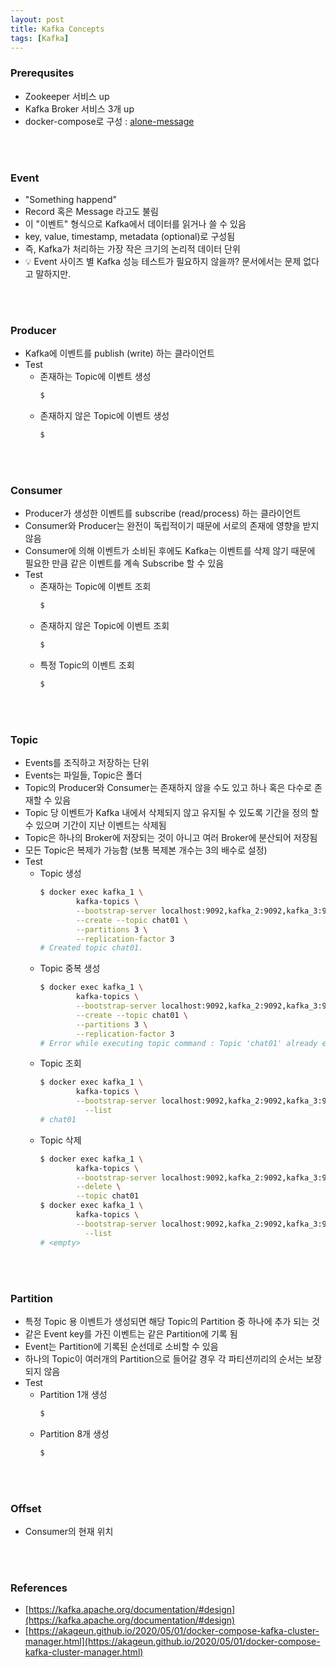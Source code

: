 ```yaml
---
layout: post
title: Kafka Concepts
tags: [Kafka]
---
```


### Prerequsites
- Zookeeper 서비스 up
- Kafka Broker 서비스 3개 up
- docker-compose로 구성 : [alone-message](https://github.com/inminhouse/alone-message)

<br>
<br>

### Event
- "Something happend"
- Record 혹은 Message 라고도 불림
- 이 "이벤트" 형식으로 Kafka에서 데이터를 읽거나 쓸 수 있음
- key, value, timestamp, metadata (optional)로 구성됨
- 즉, Kafka가 처리하는 가장 작은 크기의 논리적 데이터 단위
- 💡 Event 사이즈 별 Kafka 성능 테스트가 필요하지 않을까? 문서에서는 문제 없다고 말하지만.
<br>
<br>

### Producer
- Kafka에 이벤트를 publish (write) 하는 클라이언트
- Test
  - 존재하는 Topic에 이벤트 생성
      ```bash
      $
      ```
  - 존재하지 않은 Topic에 이벤트 생성
      ```bash
      $
      ```
<br>
<br>

### Consumer
- Producer가 생성한 이벤트를 subscribe (read/process) 하는 클라이언트
- Consumer와 Producer는 완전이 독립적이기 때문에 서로의 존재에 영향을 받지 않음
- Consumer에 의해 이벤트가 소비된 후에도 Kafka는 이벤트를 삭제 않기 때문에 필요한 만큼 같은 이벤트를 계속 Subscribe 할 수 있음
- Test
  - 존재하는 Topic에 이벤트 조회
      ```bash
      $
      ```
  - 존재하지 않은 Topic에 이벤트 조회
      ```bash
      $
      ```
  - 특정 Topic의 이벤트 조회
      ```bash
      $
      ```
<br>
<br>

### Topic
- Events를 조직하고 저장하는 단위
- Events는 파일들, Topic은 폴더
- Topic의 Producer와 Consumer는 존재하지 않을 수도 있고 하나 혹은 다수로 존재할 수 있음
- Topic 당 이벤트가 Kafka 내에서 삭제되지 않고 유지될 수 있도록 기간을 정의 할 수 있으며 기간이 지난 이벤트는 삭제됨
- Topic은 하나의 Broker에 저장되는 것이 아니고 여러 Broker에 분산되어 저장됨
- 모든 Topic은 복제가 가능함 (보통 복제본 개수는 3의 배수로 설정)
- Test
  - Topic 생성
      ```bash
      $ docker exec kafka_1 \
              kafka-topics \
              --bootstrap-server localhost:9092,kafka_2:9092,kafka_3:9092 \
              --create --topic chat01 \
              --partitions 3 \
              --replication-factor 3
      # Created topic chat01.
      ```
  - Topic 중복 생성
      ```bash
      $ docker exec kafka_1 \
              kafka-topics \
              --bootstrap-server localhost:9092,kafka_2:9092,kafka_3:9092 \
              --create --topic chat01 \
              --partitions 3 \
              --replication-factor 3
      # Error while executing topic command : Topic 'chat01' already exists.
      ```
  - Topic 조회
      ```bash
      $ docker exec kafka_1 \
              kafka-topics \
              --bootstrap-server localhost:9092,kafka_2:9092,kafka_3:9092 \
            	--list
      # chat01
      ```
  - Topic 삭제
      ```bash
      $ docker exec kafka_1 \
              kafka-topics \
              --bootstrap-server localhost:9092,kafka_2:9092,kafka_3:9092 \
              --delete \
              --topic chat01
      $ docker exec kafka_1 \
              kafka-topics \
              --bootstrap-server localhost:9092,kafka_2:9092,kafka_3:9092 \
            	--list
      # <empty>
      ```
<br>
<br>

### Partition
- 특정 Topic 용 이벤트가 생성되면 해당 Topic의 Partition 중 하나에 추가 되는 것
- 같은 Event key를 가진 이벤트는 같은 Partition에 기록 됨
- Event는 Partition에 기록된 순선데로 소비할 수 있음
- 하나의 Topic이 여러개의 Partition으로 들어갈 경우 각 파티션끼리의 순서는 보장되지 않음
- Test
  - Partition 1개 생성
      ```bash
      $
      ```
  - Partition 8개 생성
      ```bash
      $
      ```
<br>
<br>

### Offset
- Consumer의 현재 위치
<br>
<br>

### References
- [https://kafka.apache.org/documentation/#design](https://kafka.apache.org/documentation/#design)
- [https://akageun.github.io/2020/05/01/docker-compose-kafka-cluster-manager.html](https://akageun.github.io/2020/05/01/docker-compose-kafka-cluster-manager.html)
